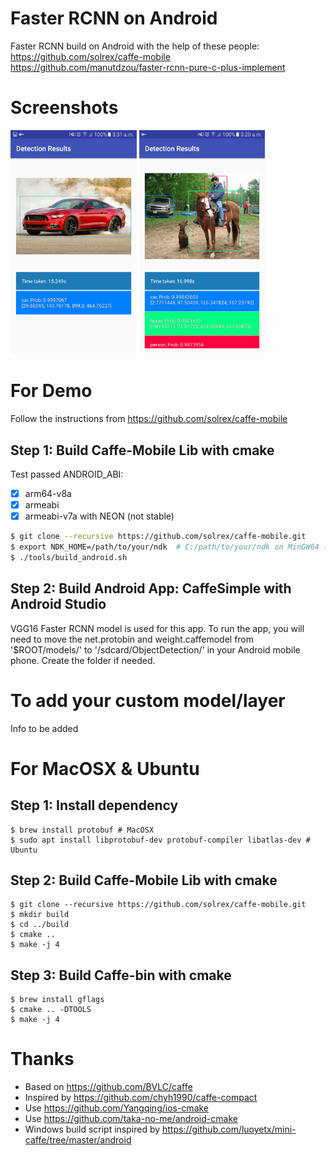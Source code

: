 Faster RCNN on Android
==================

Faster RCNN build on Android with the help of these people:
https://github.com/solrex/caffe-mobile
https://github.com/manutdzou/faster-rcnn-pure-c-plus-implement  

# Screenshots
<img src="https://raw.githubusercontent.com/jazzseow/Faster-RCNN-on-Android/master/screenshot/Faster_RCNN_1.png" width="40%" />   <img src="https://raw.githubusercontent.com/jazzseow/Faster-RCNN-on-Android/master/screenshot/Faster_RCNN_2.png" width="40%" />

# For Demo

Follow the instructions from https://github.com/solrex/caffe-mobile

## Step 1: Build Caffe-Mobile Lib with cmake

Test passed ANDROID_ABI:

 - [x] arm64-v8a
 - [x] armeabi
 - [x] armeabi-v7a with NEON (not stable)

```bash
$ git clone --recursive https://github.com/solrex/caffe-mobile.git
$ export NDK_HOME=/path/to/your/ndk  # C:/path/to/your/ndk on MinGW64 (/c/path/to/your/ndk not work for OpenBLAS)
$ ./tools/build_android.sh
```

## Step 2: Build Android App: CaffeSimple with Android Studio

VGG16 Faster RCNN model is used for this app. To run the app, you will need to move the net.protobin and weight.caffemodel from '$ROOT/models/' to '/sdcard/ObjectDetection/' in your Android mobile phone. Create the folder if needed.


# To add your custom model/layer
Info to be added

# For MacOSX & Ubuntu

## Step 1: Install dependency

```
$ brew install protobuf # MacOSX
$ sudo apt install libprotobuf-dev protobuf-compiler libatlas-dev # Ubuntu
```

## Step 2: Build Caffe-Mobile Lib with cmake

```
$ git clone --recursive https://github.com/solrex/caffe-mobile.git
$ mkdir build
$ cd ../build
$ cmake ..
$ make -j 4
```

## Step 3: Build Caffe-bin with cmake

```
$ brew install gflags
$ cmake .. -DTOOLS
$ make -j 4
```

# Thanks

 - Based on https://github.com/BVLC/caffe
 - Inspired by https://github.com/chyh1990/caffe-compact
 - Use https://github.com/Yangqing/ios-cmake
 - Use https://github.com/taka-no-me/android-cmake
 - Windows build script inspired by https://github.com/luoyetx/mini-caffe/tree/master/android
